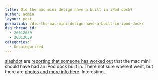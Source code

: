 ```yaml
---
title: Did the mac mini design have a built in iPod dock?
author: admin
layout: post
permalink: /did-the-mac-mini-design-have-a-built-in-ipod-dock/
dsq_thread_id:
  - 26012639
  - 26012639
categories:
  - Uncategorized
---
```

[slashdot][1] are [reporting that someone has worked out][2] that the mac mini should have had an iPod dock built in. There not sure where it went, but there are [photos and more info here][3]. Interesting&#8230;

 [1]: http://slashdot.org "Slashdot"
 [2]: http://apple.slashdot.org/apple/05/03/01/1539219.shtml?tid=181
 [3]: http://www.lbodnar.dsl.pipex.com/macmini/macmini_ipod.html